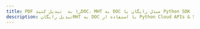---title: PDF را به  تبدیل کنیدDOC، MHT به DOC مبدل رایگان یا Python SDKdescription: تبدیل رایگانMHT به DOC با استفاده از Python Cloud APIs & SDK همچنین اسناد PDF را در Cloud ایجاد، ویرایش و رندر کنید.---